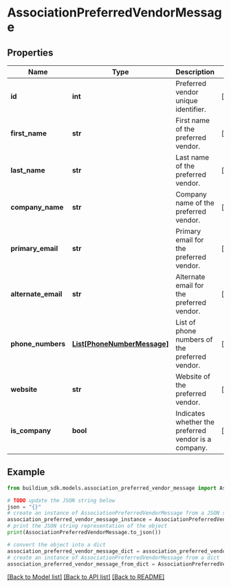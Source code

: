 # AssociationPreferredVendorMessage


## Properties

Name | Type | Description | Notes
------------ | ------------- | ------------- | -------------
**id** | **int** | Preferred vendor unique identifier. | [optional] 
**first_name** | **str** | First name of the preferred vendor. | [optional] 
**last_name** | **str** | Last name of the preferred vendor. | [optional] 
**company_name** | **str** | Company name of the preferred vendor. | [optional] 
**primary_email** | **str** | Primary email for the preferred vendor. | [optional] 
**alternate_email** | **str** | Alternate email for the preferred vendor. | [optional] 
**phone_numbers** | [**List[PhoneNumberMessage]**](PhoneNumberMessage.md) | List of phone numbers of the preferred vendor. | [optional] 
**website** | **str** | Website of the preferred vendor. | [optional] 
**is_company** | **bool** | Indicates whether the preferred vendor is a company. | [optional] 

## Example

```python
from buildium_sdk.models.association_preferred_vendor_message import AssociationPreferredVendorMessage

# TODO update the JSON string below
json = "{}"
# create an instance of AssociationPreferredVendorMessage from a JSON string
association_preferred_vendor_message_instance = AssociationPreferredVendorMessage.from_json(json)
# print the JSON string representation of the object
print(AssociationPreferredVendorMessage.to_json())

# convert the object into a dict
association_preferred_vendor_message_dict = association_preferred_vendor_message_instance.to_dict()
# create an instance of AssociationPreferredVendorMessage from a dict
association_preferred_vendor_message_from_dict = AssociationPreferredVendorMessage.from_dict(association_preferred_vendor_message_dict)
```
[[Back to Model list]](../README.md#documentation-for-models) [[Back to API list]](../README.md#documentation-for-api-endpoints) [[Back to README]](../README.md)


